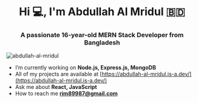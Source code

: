<h1 align="center">Hi 💻, I'm Abdullah Al Mridul 🇧🇩</h1>
<h3 align="center">A passionate 16-year-old MERN Stack Developer from Bangladesh</h3>

<p align="left">
  <img src="https://komarev.com/ghpvc/?username=abdullah-al-mridul&label=Profile%20views&color=blueviolet&style=for-the-badge&base=1000" alt="abdullah-al-mridul" />
</p>

- I’m currently working on **Node.js, Express.js, MongoDB**
- All of my projects are available at [https://abdullah-al-mridul.is-a.dev/](https://abdullah-al-mridul.is-a.dev/)
- Ask me about **React, JavaScript**
- How to reach me **rim89987@gmail.com**
